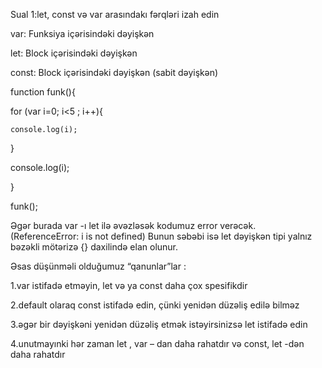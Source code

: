  Sual 1:let, const və var arasındakı fərqləri izah edin


var: Funksiya içərisindəki dəyişkən 


let: Block içərisindəki dəyişkən


const: Block içərisindəki dəyişkən (sabit dəyişkən)

function funk(){

  for (var i=0; i<5 ; i++){
  
    console.log(i);
    
  }
  
  console.log(i);
  
}
 
funk();

Əgər burada var -ı let ilə əvəzləsək kodumuz error verəcək. (ReferenceError: i is not defined) Bunun səbəbi isə let dəyişkən tipi yalnız bəzəkli mötərizə {} daxilində elan olunur.

Əsas düşünməli olduğumuz “qanunlar”lar :

1.var istifadə etməyin, let və ya const daha çox spesifikdir

2.default olaraq const istifadə edin, çünki yenidən düzəliş edilə bilməz

3.əgər bir dəyişkəni yenidən düzəliş etmək istəyirsinizsə let istifadə edin

4.unutmayınki hər zaman let , var – dan daha rahatdır və const, let -dən daha rahatdır

